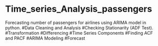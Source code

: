 # Time_series_Analysis_passengers
Forecasting number of passengers for airlines using ARIMA model in python. 
#Data Cleaning and Analysis #Checking Stationarity (ADF Test). #Transformation  #Differencing  #Time Series Components #Finding ACF and PACF
#ARIMA Modeling #Forecast
